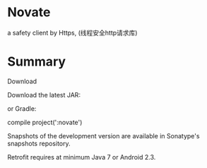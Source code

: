 # Novate
   a  safety client by Https,  (线程安全http请求库)

# Summary



Download

Download the latest JAR:

or Gradle:

  compile project(':novate')
  
Snapshots of the development version are available in Sonatype's snapshots repository.

Retrofit requires at minimum Java 7 or Android 2.3.



